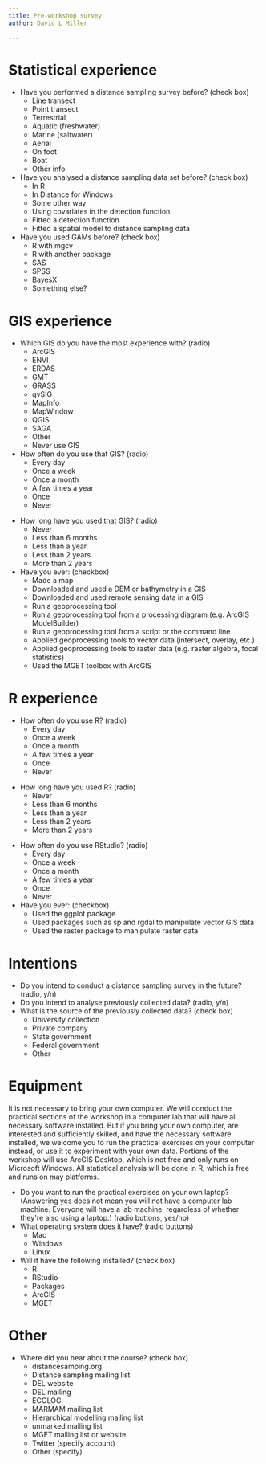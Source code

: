 ```yaml
---
title: Pre-workshop survey
author: David L Miller

---
```



# Statistical experience

* Have you performed a distance sampling survey before? (check box)
  - Line transect
  - Point transect
  - Terrestrial
  - Aquatic (freshwater)
  - Marine (saltwater)
  - Aerial
  - On foot
  - Boat
  - Other info
* Have you analysed a distance sampling data set before? (check box)
  * In R
  * In Distance for Windows
  * Some other way
  - Using covariates in the detection function
  - Fitted a detection function
  - Fitted a spatial model to distance sampling data
* Have you used GAMs before? (check box)
  - R with mgcv
  - R with another package
  - SAS
  - SPSS
  - BayesX
  - Something else?



# GIS experience

* Which GIS do you have the most experience with? (radio)
  * ArcGIS
  * ENVI
  * ERDAS
  * GMT
  * GRASS
  * gvSIG
  * MapInfo
  * MapWindow
  * QGIS
  * SAGA
  * Other
  * Never use GIS
* How often do you use that GIS? (radio)
  * Every day
  * Once a week
  * Once a month
  * A few times a year
  * Once
  * Never
- How long have you used that GIS? (radio)
  * Never
  * Less than 6 months
  * Less than a year
  * Less than 2 years
  * More than 2 years
- Have you ever: (checkbox)
  * Made a map
  * Downloaded and used a DEM or bathymetry in a GIS
  * Downloaded and used remote sensing data in a GIS
  * Run a geoprocessing tool
  * Run a geoprocessing tool from a processing diagram (e.g. ArcGIS ModelBuilder)
  * Run a geoprocessing tool from a script or the command line
  * Applied geoprocessing tools to vector data (intersect, overlay, etc.)
  * Applied geoprocessing tools to raster data (e.g. raster algebra, focal statistics)
  * Used the MGET toolbox with ArcGIS

# R experience

* How often do you use R? (radio)
  * Every day
  * Once a week
  * Once a month
  * A few times a year
  * Once
  * Never
- How long have you used R? (radio)
  * Never
  * Less than 6 months
  * Less than a year
  * Less than 2 years
  * More than 2 years
* How often do you use RStudio? (radio)
  * Every day
  * Once a week
  * Once a month
  * A few times a year
  * Once
  * Never
* Have you ever: (checkbox)
  * Used the ggplot package
  * Used packages such as sp and rgdal to manipulate vector GIS data 
  * Used the raster package to manipulate raster data


# Intentions

* Do you intend to conduct a distance sampling survey in the future? (radio, y/n)
* Do you intend to analyse previously collected data? (radio, y/n)
* What is the source of the previously collected data? (check box)
  * University collection
  * Private company
  - State government
  * Federal government
  * Other


# Equipment

It is not necessary to bring your own computer. We will conduct the practical sections of the workshop in a computer lab that will have all necessary software installed. But if you bring your own computer, are interested and sufficiently skilled, and have the necessary software installed, we welcome you to run the practical exercises on your computer instead, or use it to experiment with your own data. Portions of the workshop will use ArcGIS Desktop, which is not free and only runs on Microsoft Windows. All statistical analysis will be done in R, which is free and runs on may platforms.

* Do you want to run the practical exercises on your own laptop? (Answering yes does not mean you will not have a computer lab machine. Everyone will have a lab machine, regardless of whether they're also using a laptop.) (radio buttons, yes/no)
* What operating system does it have? (radio buttons)
  * Mac
  * Windows
  * Linux
* Will it have the following installed? (check box)
  * R
  * RStudio
  * Packages
  * ArcGIS
  * MGET


# Other

- Where did you hear about the course? (check box)
  * distancesamping.org
  - Distance sampling mailing list
  - DEL website
  - DEL mailing
  - ECOLOG
  - MARMAM mailing list
  - Hierarchical modelling mailing list
  - unmarked mailing list
  - MGET mailing list or website
  * Twitter (specify account)
  * Other (specify)





